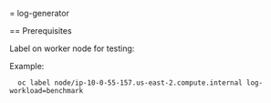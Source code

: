 = log-generator

== Prerequisites

Label on worker node for testing:

Example:
```plain
  oc label node/ip-10-0-55-157.us-east-2.compute.internal log-workload=benchmark
```